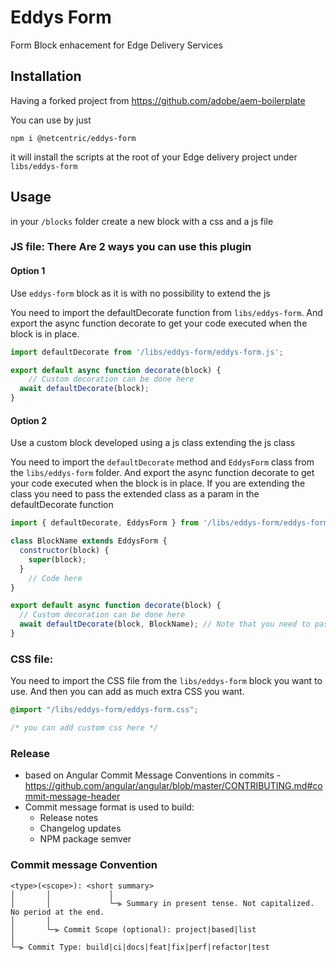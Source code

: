 # Eddys Form

Form Block enhacement for Edge Delivery Services

## Installation

Having a forked project from https://github.com/adobe/aem-boilerplate

You can use by just

`npm i @netcentric/eddys-form`

it will install the scripts at the root of your Edge delivery project under `libs/eddys-form`

## Usage

in your `/blocks` folder create a new block with a css and a js file

### JS file: There Are 2 ways you can use this plugin

#### Option 1 
Use `eddys-form` block as it is with no possibility to extend the js

You need to import the defaultDecorate function from `libs/eddys-form`.
And export the async function decorate to get your code executed when the block is in place.

```javascript
import defaultDecorate from '/libs/eddys-form/eddys-form.js';

export default async function decorate(block) {
    // Custom decoration can be done here
  await defaultDecorate(block);
}
```

#### Option 2
Use a custom block developed using a js class extending the js class

You need to import the `defaultDecorate` method and `EddysForm` class from the `libs/eddys-form` folder.
And export the async function decorate to get your code executed when the block is in place.
If you are extending the class you need to pass the extended class as a param in the defaultDecorate function

```javascript
import { defaultDecorate, EddysForm } from '/libs/eddys-form/eddys-form.js';

class BlockName extends EddysForm {
  constructor(block) {
    super(block);
  }
    // Code here
}

export default async function decorate(block) {
  // Custom decoration can be done here
  await defaultDecorate(block, BlockName); // Note that you need to pass the extended class to the defaultDeaorate
}
```

### CSS file:
You need to import the CSS file from the `libs/eddys-form` block you want to use.
And then you can add as much extra CSS you want.

```css
@import "/libs/eddys-form/eddys-form.css";

/* you can add custom css here */ 
```


### Release

- based on Angular Commit Message Conventions in commits -
  https://github.com/angular/angular/blob/master/CONTRIBUTING.md#commit-message-header
- Commit message format is used to build:
  - Release notes
  - Changelog updates
  - NPM package semver

### Commit message Convention

```
<type>(<scope>): <short summary>
│       │             │
│       │             └─⫸ Summary in present tense. Not capitalized. No period at the end.
│       │
│       └─⫸ Commit Scope (optional): project|based|list
│
└─⫸ Commit Type: build|ci|docs|feat|fix|perf|refactor|test
```
